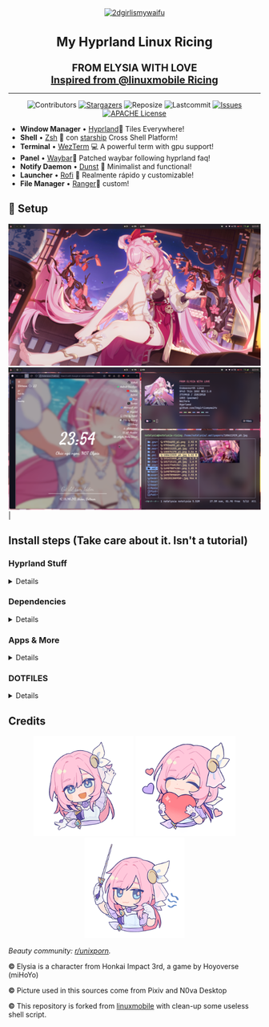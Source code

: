 <div align="center">
  <a href="https://github.com/2dgirlismywaifu/My-Linux-Ricing">
    <img class="avatar" alt="2dgirlismywaifu" src="https://images.weserv.nl/?url=avatars.githubusercontent.com/u/59259855?v=4&h=300&w=300&fit=cover&mask=circle&maxage=7d" width="200" height="200"/>
  </a>

<h3 align="center", style="font-size:25px">My Hyprland Linux Ricing</h3>
<p1 align="center", style="font-size:20px"><strong>FROM ELYSIA WITH LOVE</strong></p1><br />
  <a href="https://github.com/linuxmobile/hyprland-dots", style="font-size:20px"><strong>Inspired from @linuxmobile Ricing</strong></a>
<hr>

![Contributors][contributors-shield]
  [![Stargazers][stars-shield]][stars-url]
  ![Reposize][size-shield]
  ![Lastcommit][commit-shield]
  [![Issues][issues-shield]][issues-url]
  [![APACHE License][license-shield]][license-url]

</div>




- **Window Manager** • [Hyprland](https://github.com/hyprwm/Hyprland)🎨 Tiles
  Everywhere!
- **Shell** • [Zsh](https://www.zsh.org) 🐚 con
  [starship](https://github.com/starship/starship) Cross Shell Platform!
- **Terminal** • [WezTerm](https://github.com/wez/wezterm) 💻 A powerful term
  with gpu support!
- **Panel** • [Waybar](https://aur.archlinux.org/packages/waybar-hyprland-git)🍧
  Patched waybar following hyprland faq!
- **Notify Daemon** • [Dunst](https://github.com/dunst-project/dunst) 🍃
  Minimalist and functional!
- **Launcher** • [Rofi](https://github.com/davatorium/rofi) 🚀 Realmente rápido
  y customizable!
- **File Manager** • [Ranger](https://github.com/ranger/ranger)🔖 custom!


## 🌸 Setup

![1](./assets/screen-short-01.png)![2](./assets/screen-short-02.png) |

## Install steps (Take care about it. Isn't a tutorial)
<div align="left">

### Hyprland Stuff

<details>

###### To get started, let's make sure we have all the necessary prerequisites. In this case, I'm using Yay as the AUR helper, you can use any other helper like Paru or install the packages manually.

- Installation using yay

```sh
yay -S hyprland-git hyprpicker-git waybar-git dunst nwg-look wf-recorder wlogout wlsunset swaylock-effects
```
</details>

### Dependencies
<details>

- Installation using yay

```sh
yay -S colord tumbler fnm ffmpegthumbnailer gnome-keyring grimblast-git sdbus-cpp gtk-engine-murrine imagemagick kvantum pamixer playerctl polkit-gnome qt5-quickcontrols qt5-quickcontrols2 qt5-graphicaleffects qt5-wayland qt6-wayland swww ttf-font-awesome tumbler ttf-jetbrains-mono ttf-icomoon-feather xdg-desktop-portal-hyprland-git xdotool xwaylandvideobridge cliphist qt5-imageformats qt5ct
```

</details>

### Apps & More
<details>

#### CLI & Tools
```sh
yay -S btop neofetch noise-suppression-for-voice rofi-lbonn-wayland-git rofi-emoji starship zsh viewnior ocs-url
```
#### Browser & File Explorer

```sh
yay -S firefox file-roller noto-fonts noto-fonts-cjk noto-fonts-emoji ranger thunar thunar-archive-plugin thunar-volman wezterm ttf-iosevka ttf-iosevka-nerd
```
#### VSCode

```sh
yay -S visual-studio-code-bin
```
#### Theme Based

```sh
yay -S catppuccin-gtk-theme-macchiato catppuccin-gtk-theme-mocha papirus-icon-theme sddm-git swaylock-effects-git kvantum kvantum-theme-catppuccin-git
```
#### Pipewire & OBS

```sh
yay -S obs-studio-rc ffmpeg-obs cef-minimal-obs-rc-bin pipewire pipewire-alsa pipewire-audio pipewire-pulse pipewire-jack wireplumber gst-plugin-pipewire pavucontrol
```

</details>

</div>

<div align="left">

### DOTFILES

<details>


###### To get started, let's make sure we have all the necessary prerequisites. In this case, I'm using Paru as the AUR helper, but keep in mind that your system may require a different approach.

```sh
git clone https://github.com/2dgirlismywaifu/My-Linux-Ricing.git
cd My-Linux-Ricing
rsync -avxHAXP --exclude '.git*' .* ~/
```

</details>
</div>

## Credits
<div align="center">

  <p float="left">
    <img alt="from-elysia-with-love" src="./assets/elysia-hi.png" width="200" height="200"/>
    <img alt="from-elysia-with-love" src="./assets/from-elysia-with-love.png" width="200" height="200"/>
    <img alt="from-elysia-with-love" src="./assets/elysia-music.png" width="200" height="200"/>
  </p>
</div>

_Beauty community: [r/unixporn](https://www.reddit.com/r/unixporn)._

**©** Elysia is a character from Honkai Impact 3rd, a game by Hoyoverse (miHoYo)

**©** Picture used in this sources come from Pixiv and N0va Desktop

**©** This repository is forked from [linuxmobile](https://github.com/linuxmobile/hyprland-dots) with clean-up some useless shell script.

<!-- MARKDOWN LINKS & IMAGES -->
<!-- https://www.markdownguide.org/basic-syntax/#reference-style-links -->
[contributors-shield]: https://img.shields.io/github/contributors/2dgirlismywaifu/My-Linux-Ricing.svg?style=for-the-badge&color=C9CBFF&logoColor=D9E0EE&labelColor=302D41
[contributors-url]: https://github.com/2dgirlismywaifu/My-Linux-Ricing/graphs/contributors
[forks-shield]: https://img.shields.io/github/forks/2dgirlismywaifu/My-Linux-Ricing.svg?style=for-the-badge&color=C9CBFF&logoColor=D9E0EE&labelColor=302D41
[forks-url]: https://github.com/2dgirlismywaifu/My-Linux-Ricing/network/members
[stars-shield]: https://img.shields.io/github/stars/2dgirlismywaifu/My-Linux-Ricing.svg?style=for-the-badge&color=C9CBFF&logoColor=D9E0EE&labelColor=302D41
[size-shield]: https://img.shields.io/github/repo-size/2dgirlismywaifu/My-Linux-Ricing.svg?style=for-the-badge&color=C9CBFF&logoColor=D9E0EE&labelColor=302D41
[linecount-shield]: https://img.shields.io/tokei/lines/github/2dgirlismywaifu/My-Linux-Ricing?color=C9CBFF&labelColor=302D41&style=for-the-badge
[commit-shield]: https://img.shields.io/github/last-commit/2dgirlismywaifu/My-Linux-Ricing.svg?style=for-the-badge&color=C9CBFF&logoColor=D9E0EE&labelColor=302D41
[stars-url]: https://github.com/2dgirlismywaifu/My-Linux-Ricing/stargazers
[issues-shield]: https://img.shields.io/github/issues/2dgirlismywaifu/My-Linux-Ricing.svg?style=for-the-badge&color=C9CBFF&logoColor=D9E0EE&labelColor=302D41
[issues-url]: https://github.com/2dgirlismywaifu/My-Linux-Ricing/issues
[license-shield]: https://img.shields.io/github/license/2dgirlismywaifu/My-Linux-Ricing.svg?style=for-the-badge&color=C9CBFF&logoColor=D9E0EE&labelColor=302D41
[license-url]: https://github.com/2dgirlismywaifu/My-Linux-Ricing/blob/main/LICENSE